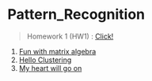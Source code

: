 # Pattern_Recognition
> Homework 1 (HW1) : [Click!](https://github.com/pswpung/Pattern_Recognition/blob/main/HW1/HW1_Regression.pdf)
1. [Fun with matrix algebra](https://github.com/pswpung/Pattern_Recognition/blob/main/HW1/Fun%20with%20matrix%20algebra.pdf)
2. [Hello Clustering](https://github.com/pswpung/Pattern_Recognition/tree/main/HW1/K-mean)
3. [My heart will go on](https://github.com/pswpung/Pattern_Recognition/blob/main/HW1/Regression/my_heart_will_go_on.ipynb)
